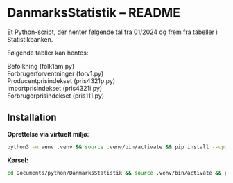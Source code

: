 # DanmarksStatistik – README

Et Python-script, der henter følgende tal fra 01/2024 og frem fra tabeller i Statistikbanken.  

Følgende tabller kan hentes:

Befolkning (folk1am.py)  
Forbrugerforventninger (forv1.py)  
Producentprisindekset (pris4321p.py)  
Importprisindekset (pris4321i.py)  
Forbrugerprisindekset (pris111.py)  

## Installation

**Oprettelse via virtuelt miljø:**
```zsh
python3 -m venv .venv && source .venv/bin/activate && pip install --upgrade pip denstatbank pandas && python3 folk1am.py && python3 forv1.py && python3 pris4321.py && python3 pris111.py
```

**Kørsel:**
```zsh
cd Documents/python/DanmarksStatistik && source .venv/bin/activate && python3 folk1am.py && python3 forv1.py && python3 pris4321p.py && python3 pris4321i.py && python3 pris111.py```
